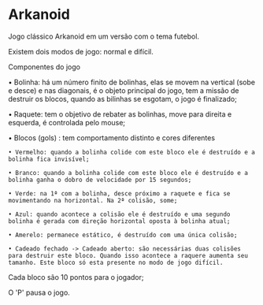 # Arkanoid
Jogo clássico Arkanoid em um versão com o tema futebol.

Existem dois modos de jogo: normal e difícil.

Componentes do jogo

  • Bolinha: há um número finito de bolinhas, elas se movem na vertical (sobe e desce) e nas diagonais, é o objeto principal do jogo, tem a missão de destruir os blocos, quando as bilinhas se esgotam, o jogo é finalizado;
  
  • Raquete: tem o objetivo de rebater as bolinhas, move para direita e esquerda, é controlada pelo mouse;
  
  • Blocos (gols) : tem comportamento distinto e cores diferentes
  
    • Vermelho: quando a bolinha colide com este bloco ele é destruído e a bolinha fica invisível;
    
    • Branco: quando a bolinha colide com este bloco ele é destruído e a bolinha ganha o dobro de velocidade por 15 segundos;
    
    • Verde: na 1ª com a bolinha, desce próximo a raquete e fica se movimentando na horizontal. Na 2ª colisão, some;
    
    • Azul: quando acontece a colisão ele é destruído e uma segundo bolinha é gerada com direção horizontal oposta à bolinha atual;
    
    • Amerelo: permanece estático, é destruído com uma única colisão;
    
    • Cadeado fechado -> Cadeado aberto: são necessárias duas colisões para destruir este bloco. Quando isso acontece a raquere aumenta seu tamanho. Este bloco só esta presente no modo de jogo difícil.
    
Cada bloco são 10 pontos para o jogador;

O 'P' pausa o jogo.

  

